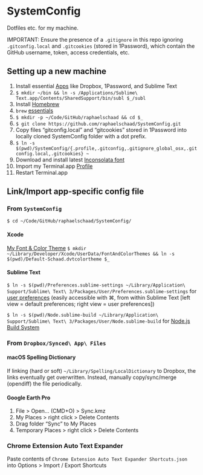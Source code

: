 # SystemConfig

Dotfiles etc. for my machine.

IMPORTANT: Ensure the presence of a `.gitignore` in this repo ignoring `.gitconfig.local` and `.gitcookies` (stored in 1Password), which contain the GitHub username, token, access credentials, etc.

## Setting up a new machine
1. Install essential [Apps](./apps.md) like Dropbox, 1Password, and Sublime Text
2. `$ mkdir ~/bin && ln -s /Applications/Sublime\ Text.app/Contents/SharedSupport/bin/subl $_/subl`
3. Install [Homebrew](http://brew.sh)
4. `brew` [essentials](./brew.md)
5. `$ mkdir -p ~/Code/GitHub/raphaelschaad && cd $_`
6. `$ git clone https://github.com/raphaelschaad/SystemConfig.git`
7. Copy files “gitconfig.local” and “gitcookies” stored in 1Password into locally cloned SystemConfig folder with a dot prefix.
8. `$ ln -s $(pwd)/SystemConfig/{.profile,.gitconfig,.gitignore_global_osx,.gitconfig.local,.gitcookies} ~`
9. Download and install latest [Inconsolata font](http://www.levien.com/type/myfonts/inconsolata.html)
10. Import my Terminal.app [Profile](./Novel-Schaad.terminal)
11. Restart Terminal.app

## Link/Import app-specific config file
### From `SystemConfig`
`$ cd ~/Code/GitHub/raphaelschaad/SystemConfig/`

#### Xcode
[My Font & Color Theme](./Default-Schaad.dvtcolortheme)
`$ mkdir ~/Library/Developer/Xcode/UserData/FontAndColorThemes && ln -s $(pwd)/Default-Schaad.dvtcolortheme $_`

#### Sublime Text
`$ ln -s $(pwd)/Preferences.sublime-settings ~/Library/Application\ Support/Sublime\ Text\ 3/Packages/User/Preferences.sublime-settings` for [user preferences](./Preferences.sublime-settings) (easily accessible with ⌘, from within Sublime Text [left view = default preferences; right view = user preferences])

`$ ln -s $(pwd)/Node.sublime-build ~/Library/Application\ Support/Sublime\ Text\ 3/Packages/User/Node.sublime-build` for [Node.js Build System](./Node.sublime-build)

### From `Dropbox/Synced\ App\ Files`
#### macOS Spelling Dictionary
If linking (hard or soft) `~/Library/Spelling/LocalDictionary` to Dropbox, the links eventually get overwritten. Instead, manually copy/sync/merge (opendiff) the file periodically.

#### Google Earth Pro
1. File > Open… (CMD+O) > Sync.kmz
2. My Places > right click > Delete Contents
3. Drag folder “Sync” to My Places
4. Temporary Places > right click > Delete Contents

### Chrome Extension Auto Text Expander
Paste contents of `Chrome Extension Auto Text Expander Shortcuts.json` into Options > Import / Export Shortcuts
